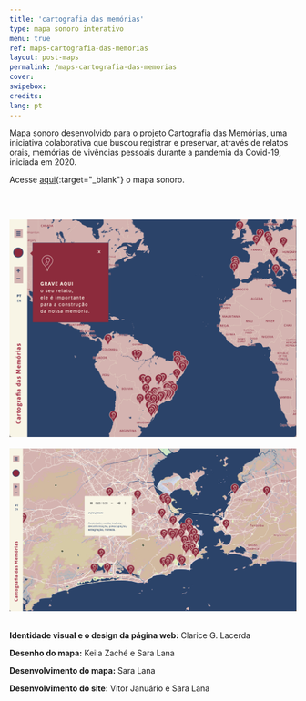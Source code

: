 ```yaml
---
title: 'cartografia das memórias'
type: mapa sonoro interativo
menu: true
ref: maps-cartografia-das-memorias
layout: post-maps
permalink: /maps-cartografia-das-memorias
cover:
swipebox: 
credits: 
lang: pt
---
```


Mapa sonoro desenvolvido para o projeto Cartografia das Memórias, uma iniciativa colaborativa que buscou registrar e preservar, através de relatos orais, memórias de vivências pessoais durante a pandemia da Covid-19, iniciada em 2020. 

Acesse [aqui](https://cartografiadasmemorias.org/en.html){:target="_blank"} o mapa sonoro.


<br><br>

<img src="../assets/posts/maps-cartografiadasmemorias1.png" class="img-border">
<br><br>

<img src="../assets/posts/maps-cartografiadasmemorias2.png" class="img-border">
<br><br>

**Identidade visual e o design da página web:** Clarice G. Lacerda

**Desenho do mapa:** Keila Zaché e Sara Lana

**Desenvolvimento do mapa:** Sara Lana

**Desenvolvimento do site:** Vitor Januário e Sara Lana
<br><br>
<br><br>


